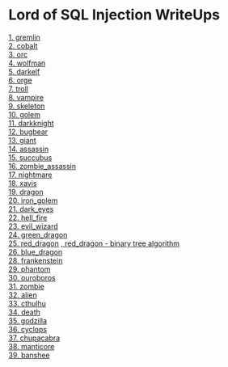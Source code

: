 # Lord of SQL Injection WriteUps
<a href="https://github.com/hackintoanetwork/LOS/blob/main/gremlin.py">1. gremlin</a><br>
<a href="https://github.com/hackintoanetwork/LOS/blob/main/cobalt.py">2. cobalt</a><br>
<a href="https://github.com/hackintoanetwork/LOS/blob/main/orc.py">3. orc</a><br>
<a href="https://github.com/hackintoanetwork/LOS/blob/main/wolfman.py">4. wolfman</a><br>
<a href="https://github.com/hackintoanetwork/LOS/blob/main/darkelf.py">5. darkelf</a><br>
<a href="https://github.com/hackintoanetwork/LOS/blob/main/orge.py">6. orge</a><br>
<a href="https://github.com/hackintoanetwork/LOS/blob/main/troll.py">7. troll</a><br>
<a href="https://github.com/hackintoanetwork/LOS/blob/main/vampire.py">8. vampire</a><br>
<a href="https://github.com/hackintoanetwork/LOS/blob/main/skeleton.py">9. skeleton</a><br>
<a href="https://github.com/hackintoanetwork/LOS/blob/main/golem.py">10. golem</a><br>
<a href="https://github.com/hackintoanetwork/LOS/blob/main/darkknight.py">11. darkknight</a><br>
<a href="https://github.com/hackintoanetwork/LOS/blob/main/bugbear.py">12. bugbear</a><br>
<a href="https://github.com/hackintoanetwork/LOS/blob/main/giant.py">13. giant</a><br>
<a href="https://github.com/hackintoanetwork/LOS/blob/main/assassin.py">14. assassin</a><br>
<a href="https://github.com/hackintoanetwork/LOS/blob/main/succubus.py">15. succubus</a><br>
<a href="https://github.com/hackintoanetwork/LOS/blob/main/zombie_assassin.py">16. zombie_assassin</a><br>
<a href="https://github.com/hackintoanetwork/LOS/blob/main/nightmare.py">17. nightmare</a><br>
<a href="https://github.com/hackintoanetwork/LOS/blob/main/xavis.py">18. xavis</a><br>
<a href="https://github.com/hackintoanetwork/LOS/blob/main/dragon.py">19. dragon</a><br>
<a href="https://github.com/hackintoanetwork/LOS/blob/main/iron_golem.py">20. iron_golem</a><br>
<a href="https://github.com/hackintoanetwork/LOS/blob/main/dark_eyes.py">21. dark_eyes</a><br>
<a href="https://github.com/hackintoanetwork/LOS/blob/main/hell_fire.py">22. hell_fire</a><br>
<a href="https://github.com/hackintoanetwork/LOS/blob/main/evil_wizard.py">23. evil_wizard</a><br>
<a href="https://github.com/hackintoanetwork/LOS/blob/main/green_dragon.py">24. green_dragon</a><br>
<a href="https://github.com/hackintoanetwork/LOS/blob/main/red_dragon.py">25. red_dragon</a>
<a href="https://github.com/hackintoanetwork/LOS/blob/main/red_dragon2.py">, red_dragon - binary tree algorithm</a><br>
<a href="https://github.com/hackintoanetwork/LOS/blob/main/blue_dragon.py">26. blue_dragon</a><br>
<a href="https://github.com/hackintoanetwork/LOS/blob/main/frankenstein.py">28. frankenstein</a><br>
<a href="https://github.com/hackintoanetwork/LOS/blob/main/phantom.py">29. phantom</a><br>
<a href="https://github.com/hackintoanetwork/LOS/blob/main/ouroboros.py">30. ouroboros</a><br>
<a href="https://github.com/hackintoanetwork/LOS/blob/main/zombie.py">31. zombie</a><br>
<a href="https://github.com/hackintoanetwork/LOS/blob/main/alien.py">32. alien</a><br>
<a href="https://github.com/hackintoanetwork/LOS/blob/main/cthulhu.py">33. cthulhu</a><br>
<a href="https://github.com/hackintoanetwork/LOS/blob/main/death.py">34. death</a><br>
<a href="https://github.com/hackintoanetwork/LOS/blob/main/godzilla.py">35. godzilla</a><br>
<a href="https://github.com/hackintoanetwork/LOS/blob/main/cyclops.py">36. cyclops</a><br>
<a href="https://github.com/hackintoanetwork/LOS/blob/main/chupacabra.py">37. chupacabra</a><br>
<a href="https://github.com/hackintoanetwork/LOS/blob/main/manticore.py">38. manticore</a><br>
<a href="https://github.com/hackintoanetwork/LOS/blob/main/banshee.py">39. banshee</a><br>
